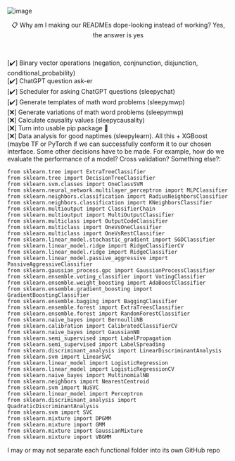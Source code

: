 ![image](https://user-images.githubusercontent.com/84760072/221113435-e971d65f-17fd-41ef-a441-050db0943122.png)

<p align="center">
  📋 Why am I making our READMEs dope-looking instead of working? Yes, the answer is yes
</p>
<br/>


[✔️] Binary vector operations (negation, conjnunction, disjunction, conditional_probability)  
[✔️] ChatGPT question ask-er  
[✔️] Scheduler for asking ChatGPT questions (sleepychat)  
[✔️] Generate templates of math word problems  (sleepymwp)  
[❌] Generate variations of math word problems  (sleepymwp)  
[❌] Calculate causality values  (sleepycausality)  
[❌] Turn into usable pip package 🥩  
[❌] Data analysis for good naptimes  (sleepylearn). All this + XGBoost (maybe TF or PyTorch if we can successfully conform it to our chosen interface. Some other decisions have to be made. For example, how do we evaluate the performance of a model? Cross validation? Something else?:
```
from sklearn.tree import ExtraTreeClassifier
from sklearn.tree import DecisionTreeClassifier
from sklearn.svm.classes import OneClassSVM
from sklearn.neural_network.multilayer_perceptron import MLPClassifier
from sklearn.neighbors.classification import RadiusNeighborsClassifier
from sklearn.neighbors.classification import KNeighborsClassifier
from sklearn.multioutput import ClassifierChain
from sklearn.multioutput import MultiOutputClassifier
from sklearn.multiclass import OutputCodeClassifier
from sklearn.multiclass import OneVsOneClassifier
from sklearn.multiclass import OneVsRestClassifier
from sklearn.linear_model.stochastic_gradient import SGDClassifier
from sklearn.linear_model.ridge import RidgeClassifierCV
from sklearn.linear_model.ridge import RidgeClassifier
from sklearn.linear_model.passive_aggressive import PassiveAggressiveClassifier    
from sklearn.gaussian_process.gpc import GaussianProcessClassifier
from sklearn.ensemble.voting_classifier import VotingClassifier
from sklearn.ensemble.weight_boosting import AdaBoostClassifier
from sklearn.ensemble.gradient_boosting import GradientBoostingClassifier
from sklearn.ensemble.bagging import BaggingClassifier
from sklearn.ensemble.forest import ExtraTreesClassifier
from sklearn.ensemble.forest import RandomForestClassifier
from sklearn.naive_bayes import BernoulliNB
from sklearn.calibration import CalibratedClassifierCV
from sklearn.naive_bayes import GaussianNB
from sklearn.semi_supervised import LabelPropagation
from sklearn.semi_supervised import LabelSpreading
from sklearn.discriminant_analysis import LinearDiscriminantAnalysis
from sklearn.svm import LinearSVC
from sklearn.linear_model import LogisticRegression
from sklearn.linear_model import LogisticRegressionCV
from sklearn.naive_bayes import MultinomialNB  
from sklearn.neighbors import NearestCentroid
from sklearn.svm import NuSVC
from sklearn.linear_model import Perceptron
from sklearn.discriminant_analysis import QuadraticDiscriminantAnalysis
from sklearn.svm import SVC
from sklearn.mixture import DPGMM
from sklearn.mixture import GMM 
from sklearn.mixture import GaussianMixture
from sklearn.mixture import VBGMM
```


I may or may not separate each functional folder into its own GitHub repo
